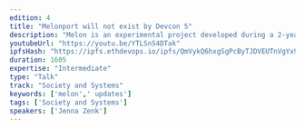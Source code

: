 ```yaml
---
edition: 4
title: "Melonport will not exist by Devcon 5"
description: "Melon is an experimental project developed during a 2-years workshop by Melonport AG. The ambitious endeavor undertaken by the Melon team was to build a decentralized asset management system powered by Ethereum. Mission accomplished. During this talk we'd like to provide a deep insight on our journey building the asset management infrastructure of tomorrow on top of Ethereum. We would also like to unveil Melon v1.0, together with the token economics (Melonomics) and the governance mechanisms of the Melon ecosystem. The token model has never been attempted before and leverages work that Vitalik Buterin and other renowned experts have written about in the past. Similarly, Melon governance system is unique in many aspects and will allow Melonport to step down as sole maintainer of Melon protocol, while ensuring the longevity and integrity of the protocol. This presentation constitutes the first step in the decentralization process of the maintenance of the Melon protocol, as we would like to make a call for applications to the Melon Technical Council (given our skilled governance model, the Devcon audience is the perfect crowd for that matter). Melonport will not exist at this time next year. Our talk will explain how we made this possible."
youtubeUrl: "https://youtu.be/YTLSnS4DTak"
ipfsHash: "https://ipfs.ethdevops.io/ipfs/QmVykQ6hxgSgPcByTJDVEUTnVgYx9BYDVswEc35mgEGZWM?filename=Melonport_will_not_exist_by_Devcon_5_by_Jenna_Zenk_Devcon4-YTLSnS4DTak.mp4"
duration: 1605
expertise: "Intermediate"
type: "Talk"
track: "Society and Systems"
keywords: ['melon',' updates']
tags: ['Society and Systems']
speakers: ['Jenna Zenk']
---
```

